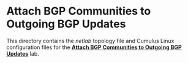 # Attach BGP Communities to Outgoing BGP Updates

This directory contains the *netlab* topology file and Cumulus Linux configuration files for the **[Attach BGP Communities to Outgoing BGP Updates](../../docs/policy/8-community-attach.md)** lab.

